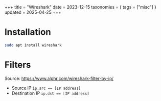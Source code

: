 +++
title = "Wireshark"
date = 2023-12-15
taxonomies = { tags = ["misc"] }
updated = 2025-04-25
+++

# Installation

```sh
sudo apt install wireshark
```

# Filters

Source: <https://www.alphr.com/wireshark-filter-by-ip/>

- Source IP `ip.src == [IP address]`
- Destination IP `ip.dst == [IP address]`
